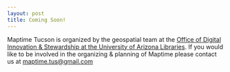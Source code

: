 ```yaml
---
layout: post
title: Coming Soon!
---
```


Maptime Tucson is organized by the geospatial team at the [Office of Digital Innovation & Stewardship at the University of Arizona Libraries](https://libguides.library.arizona.edu/GIS). If you would like to be involved in the organizing & planning of Maptime please contact us at maptime.tus@gmail.com
